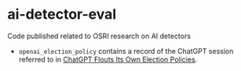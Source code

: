 # ai-detector-eval
Code published related to OSRI research on AI detectors

 - `openai_election_policy` contains a record of the ChatGPT session referred to in [ChatGPT Flouts Its Own Election Policies](https://foundation.mozilla.org/en/blog/chatgpt-election-policies/).
